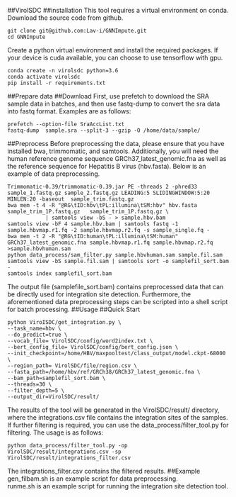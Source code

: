 ##VirolSDC
##installation
This tool requires a virtual environment on conda.<br>
Download the source code from github.
```
git clone git@github.com:Lav-i/GNNImpute.git
cd GNNImpute
```
Create a python virtual environment and install the required packages. 
If your device is cuda available, you can choose to use tensorflow with gpu.
```
conda create -n virolsdc python=3.6
conda activate virolsdc
pip install -r requirements.txt
```
##Prepare data
##Download
First, use prefetch to download the SRA sample data in batches, 
and then use fastq-dump to convert the sra data into fastq format. Examples are as follows:
```
prefetch --option-file SraAccList.txt
fastq-dump  sample.sra --split-3 --gzip -O /home/data/sample/
```
##Preprocess
Before preprocessing the data, please ensure that you have installed bwa, trimmomatic, and samtools.
Additionally, you will need the human reference genome sequence GRCh37_latest_genomic.fna as well as the reference sequence for Hepatitis B virus (hbv.fasta). 
Below is an example of data preprocessing.
```
Trimmomatic-0.39/trimmomatic-0.39.jar PE -threads 2 -phred33 sample_1.fastq.gz sample_2.fastq.gz LEADING:5 SLIDINGWINDOW:5:20 MINLEN:20 -baseout  sample_trim.fastq.gz
bwa mem -t 4 -R "@RG\tID:hbv\tPL:illumina\tSM:hbv" hbv.fasta sample_trim_1P.fastq.gz   sample_trim_1P.fastq.gz \
            | samtools view -bS - > sample.hbv.bam
samtools view -bF 4 sample.hbv.bam | samtools fastq -1 sample.hbvmap.r1.fq -2 sample.hbvmap.r2.fq -s sample_single.fq -
bwa mem -t 2 -R "@RG\tID:human\tPL:illumina\tSM:human" GRCh37_latest_genomic.fna sample.hbvmap.r1.fq sample.hbvmap.r2.fq >sample.hbvhuman.sam
python data_process/sam_filter.py sample.hbvhuman.sam sample.fil.sam 
samtools view -bS sample.fil.sam | samtools sort -o samplefil_sort.bam -
samtools index samplefil_sort.bam
```
The output file (samplefile_sort.bam) contains preprocessed data that can be directly used for integration site detection. 
Furthermore, the aforementioned data preprocessing steps can be scripted into a shell script for batch processing.
##Usage
##Quick Start
```
python ViroISDC/get_integration.py \
--task_name=hbv \
--do_predict=true \
--vocab_file= VirolSDC/config/word2index.txt \
--bert_config_file= VirolSDC/config/bert_config.json \
--init_checkpoint=/home/HBV/maxpooltest/class_output/model.ckpt-68000 \
--region_path= VirolSDC/file/region.csv \
--fasta_path=/home/hbv/ref/GRCh38/GRCh37_latest_genomic.fna \
--bam_path=samplefil_sort.bam \
--threads=30 \
--filter_depth=5 \
--output_dir=VirolSDC/result/
```
The results of the tool will be generated in the VirolSDC/result/ directory, where the integrations.csv file contains the integration sites of the samples. 
If further filtering is required, you can use the data_process/filter_tool.py for filtering. The usage is as follows:
```
python data_process/filter_tool.py -op VirolSDC/result/integrations.csv -sp VirolSDC/result/integrations_filter.csv
```
The integrations_filter.csv contains the filtered results.
##Example
gen_filbam.sh is an example script for data preprocessing.<br>
runme.sh is an example script for running the integration site detection tool.